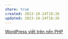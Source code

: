 ```yaml
---
share: true
created: 2023-10-24T18:26
updated: 2023-10-24T18:26
---
```

[WordPress viết trên nền PHP](./WordPress%20vi%E1%BA%BFt%20tr%C3%AAn%20n%E1%BB%81n%20PHP.md#) 
